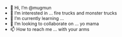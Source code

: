 - 👋 Hi, I’m @mugmun
- 👀 I’m interested in ... fire trucks and monster trucks
- 🌱 I’m currently learning ... 
- 💞️ I’m looking to collaborate on ... yo mama
- 📫 How to reach me ... with your arms

<!---
mugmun/mugmun is a ✨ special ✨ repository because its `README.md` (this file) appears on your GitHub profile.
You can click the Preview link to take a look at your changes.
--->
